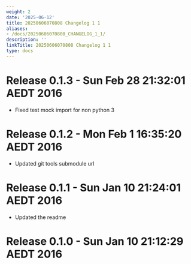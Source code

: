```yaml
---
weight: 2
date: '2025-06-12'
title: 20250606070808 Changelog 1 1
aliases:
- /docs/20250606070808_CHANGELOG_1_1/
description: ''
linkTitle: 20250606070808 Changelog 1 1
type: docs
---
```


# Release 0.1.3 - Sun Feb 28 21:32:01 AEDT 2016

- Fixed test mock import for non python 3

# Release 0.1.2 - Mon Feb  1 16:35:20 AEDT 2016

- Updated git tools submodule url

# Release 0.1.1 - Sun Jan 10 21:24:01 AEDT 2016

- Updated the readme

# Release 0.1.0 - Sun Jan 10 21:12:29 AEDT 2016



